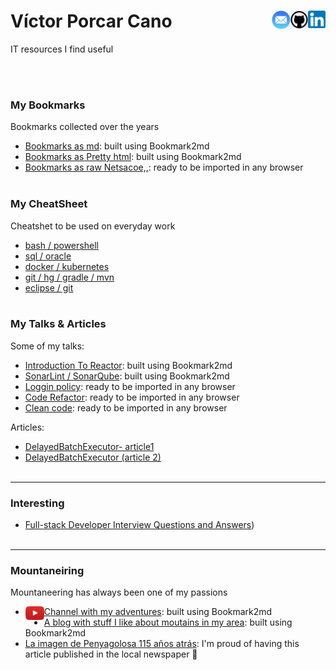 
# Víctor Porcar Cano [<img align="right" src="assets/images/linkedin.png" width="28">](http://google.com.au/)[<img align="right" src="assets/images/github.png" width="28">](http://google.com.au/)[<img align="right" src="assets/images/mail.png" width="30">](http://google.com.au/)

IT resources I find useful

<br />
<br />


### My Bookmarks

Bookmarks collected over the years

* [Bookmarks as md](https://github.com/MazinIsmail/JavaLearnings/tree/master/src/main/concurrency/com/atomic/learnings): built using Bookmark2md
* [Bookmarks as Pretty html](https://github.com/MazinIsmail/JavaLearnings/tree/master/src/main/concurrency/com/atomic/learnings): built using Bookmark2md
* [Bookmarks as raw Netsacoe,,](https://github.com/MazinIsmail/JavaLearnings/tree/master/src/main/concurrency/com/atomic/learnings): ready to be imported in any browser
  <br />
  <br />


### My CheatSheet

Cheatshet to be used on everyday work

* [bash / powershell](https://github.com/MazinIsmail/JavaLearnings/tree/master/src/main/concurrency/com/atomic/learnings)
* [sql / oracle](https://github.com/MazinIsmail/JavaLearnings/tree/master/src/main/concurrency/com/atomic/learnings)
* [docker / kubernetes](https://github.com/MazinIsmail/JavaLearnings/tree/master/src/main/concurrency/com/atomic/learnings)
* [git / hg / gradle / mvn](https://github.com/MazinIsmail/JavaLearnings/tree/master/src/main/concurrency/com/atomic/learnings)
* [eclipse / git](https://github.com/MazinIsmail/JavaLearnings/tree/master/src/main/concurrency/com/atomic/learnings)
  <br />
  <br />

### My Talks & Articles

Some of my talks:

* [Introduction To Reactor](https://github.com/MazinIsmail/JavaLearnings/tree/master/src/main/concurrency/com/atomic/learnings): built using Bookmark2md
* [SonarLint / SonarQube](https://github.com/MazinIsmail/JavaLearnings/tree/master/src/main/concurrency/com/atomic/learnings): built using Bookmark2md
* [Loggin policy](https://github.com/MazinIsmail/JavaLearnings/tree/master/src/main/concurrency/com/atomic/learnings): ready to be imported in any browser
* [Code Refactor](https://github.com/MazinIsmail/JavaLearnings/tree/master/src/main/concurrency/com/atomic/learnings): ready to be imported in any browser
* [Clean code](https://github.com/MazinIsmail/JavaLearnings/tree/master/src/main/concurrency/com/atomic/learnings): ready to be imported in any browser

Articles:

* [DelayedBatchExecutor- article1](https://github.com/MazinIsmail/JavaLearnings/tree/master/src/main/concurrency/com/atomic/learnings)
* [DelayedBatchExecutor (article 2)](https://github.com/MazinIsmail/JavaLearnings/tree/master/src/main/concurrency/com/atomic/learnings)
  <br />
  <br />

***


### Interesting

* [Full-stack Developer Interview Questions and Answers](https://github.com/victormpcmun/Full-stack-Developer-Interview-Questions-and-Answers))
  <br />
  <br />

***

### Mountaneiring

Mountaneering has always been one of my passions

* [<img align="left" src="images/youtube.png" width="30">](http://google.com.au/)[Channel with my adventures](https://github.com/MazinIsmail/JavaLearnings/tree/master/src/main/concurrency/com/atomic/learnings): built using Bookmark2md
* [A blog with stuff I like about moutains in my area](https://github.com/MazinIsmail/JavaLearnings/tree/master/src/main/concurrency/com/atomic/learnings): built using Bookmark2md
* [La imagen de Penyagolosa 115 años atrás](https://www.elperiodicomediterraneo.com/castello-provincia/2021/08/29/115-anos-excursion-fotos-penyagolosa-sarthou-martinez-checa-aniversario-castellon-56448760.html): I'm proud of having this article published in the local newspaper :slightly_smiling_face:



